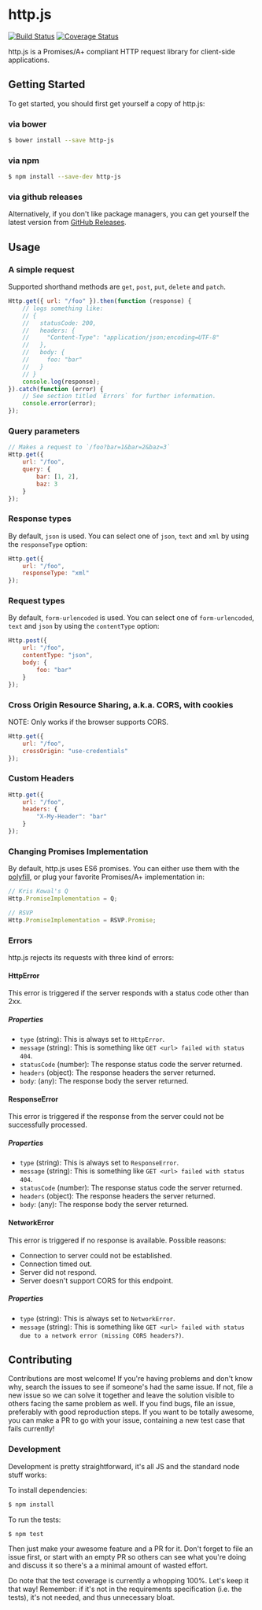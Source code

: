 # http.js

[![Build Status](https://travis-ci.org/jussi-kalliokoski/http.js.svg)](https://travis-ci.org/jussi-kalliokoski/http.js)
[![Coverage Status](https://img.shields.io/coveralls/jussi-kalliokoski/http.js.svg)](https://coveralls.io/r/jussi-kalliokoski/http.js)

http.js is a Promises/A+ compliant HTTP request library for client-side applications.

## Getting Started

To get started, you should first get yourself a copy of http.js:

### via bower

```sh
$ bower install --save http-js
```

### via npm

```sh
$ npm install --save-dev http-js
```

### via github releases

Alternatively, if you don't like package managers, you can get yourself the latest version from [GitHub Releases](https://github.com/jussi-kalliokoski/http.js/releases).

## Usage

### A simple request

Supported shorthand methods are `get`, `post`, `put`, `delete` and `patch`.

```javascript
Http.get({ url: "/foo" }).then(function (response) {
    // logs something like:
    // {
    //   statusCode: 200,
    //   headers: {
    //     "Content-Type": "application/json;encoding=UTF-8"
    //   },
    //   body: {
    //     foo: "bar"
    //   }
    // }
    console.log(response);
}).catch(function (error) {
    // See section titled `Errors` for further information.
    console.error(error);
});
```

### Query parameters

```javascript
// Makes a request to `/foo?bar=1&bar=2&baz=3`
Http.get({
    url: "/foo",
    query: {
        bar: [1, 2],
        baz: 3
    }
});
```

### Response types

By default, `json` is used. You can select one of `json`, `text` and `xml` by using the `responseType` option:

```javascript
Http.get({
    url: "/foo",
    responseType: "xml"
});
```

### Request types

By default, `form-urlencoded` is used. You can select one of `form-urlencoded`, `text` and `json` by using the `contentType` option:

```javascript
Http.post({
    url: "/foo",
    contentType: "json",
    body: {
        foo: "bar"
    }
});
```

### Cross Origin Resource Sharing, a.k.a. CORS, with cookies

NOTE: Only works if the browser supports CORS.

```javascript
Http.get({
    url: "/foo",
    crossOrigin: "use-credentials"
});
```

### Custom Headers

```javascript
Http.get({
    url: "/foo",
    headers: {
        "X-My-Header": "bar"
    }
});
```

### Changing Promises Implementation

By default, http.js uses ES6 promises. You can either use them with the [polyfill](https://github.com/jakearchibald/es6-promise), or plug your favorite Promises/A+ implementation in:

```javascript
// Kris Kowal's Q
Http.PromiseImplementation = Q;

// RSVP
Http.PromiseImplementation = RSVP.Promise;
```

### Errors

http.js rejects its requests with three kind of errors:

#### HttpError

This error is triggered if the server responds with a status code other than 2xx.

##### Properties

* `type` (string): This is always set to `HttpError`.
* `message` (string): This is something like `GET <url> failed with status 404`.
* `statusCode` (number): The response status code the server returned.
* `headers` (object): The response headers the server returned.
* `body`: (any): The response body the server returned.

#### ResponseError

This error is triggered if the response from the server could not be successfully processed.

##### Properties

* `type` (string): This is always set to `ResponseError`.
* `message` (string): This is something like `GET <url> failed with status 404`.
* `statusCode` (number): The response status code the server returned.
* `headers` (object): The response headers the server returned.
* `body`: (any): The response body the server returned.


#### NetworkError

This error is triggered if no response is available. Possible reasons:

* Connection to server could not be established.
* Connection timed out.
* Server did not respond.
* Server doesn't support CORS for this endpoint.

##### Properties

* `type` (string): This is always set to `NetworkError`.
* `message` (string): This is something like `GET <url> failed with status due to a network error (missing CORS headers?)`.

## Contributing

Contributions are most welcome! If you're having problems and don't know why, search the issues to see if someone's had the same issue. If not, file a new issue so we can solve it together and leave the solution visible to others facing the same problem as well. If you find bugs, file an issue, preferably with good reproduction steps. If you want to be totally awesome, you can make a PR to go with your issue, containing a new test case that fails currently!

### Development

Development is pretty straightforward, it's all JS and the standard node stuff works:

To install dependencies:

```bash
$ npm install
```

To run the tests:

```bash
$ npm test
```

Then just make your awesome feature and a PR for it. Don't forget to file an issue first, or start with an empty PR so others can see what you're doing and discuss it so there's a a minimal amount of wasted effort.

Do note that the test coverage is currently a whopping 100%. Let's keep it that way! Remember: if it's not in the requirements specification (i.e. the tests), it's not needed, and thus unnecessary bloat.

